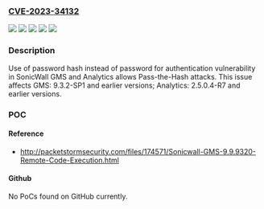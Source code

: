 ### [CVE-2023-34132](https://cve.mitre.org/cgi-bin/cvename.cgi?name=CVE-2023-34132)
![](https://img.shields.io/static/v1?label=Product&message=Analytics&color=blue)
![](https://img.shields.io/static/v1?label=Product&message=GMS&color=blue)
![](https://img.shields.io/static/v1?label=Version&message=2.5.0.4-R7%20and%20earlier%20versions%20&color=brightgreen)
![](https://img.shields.io/static/v1?label=Version&message=9.3.2-SP1%20and%20earlier%20versions%20&color=brightgreen)
![](https://img.shields.io/static/v1?label=Vulnerability&message=CWE-836%20Use%20of%20Password%20Hash%20Instead%20of%20Password%20for%20Authentication&color=brightgreen)

### Description

Use of password hash instead of password for authentication vulnerability in SonicWall GMS and Analytics allows Pass-the-Hash attacks. This issue affects GMS: 9.3.2-SP1 and earlier versions; Analytics: 2.5.0.4-R7 and earlier versions.

### POC

#### Reference
- http://packetstormsecurity.com/files/174571/Sonicwall-GMS-9.9.9320-Remote-Code-Execution.html

#### Github
No PoCs found on GitHub currently.

